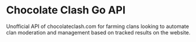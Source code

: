 # Chocolate Clash Go API
Unofficial API of chocolateclash.com for farming clans looking to automate clan moderation and management based on tracked results on the website.

